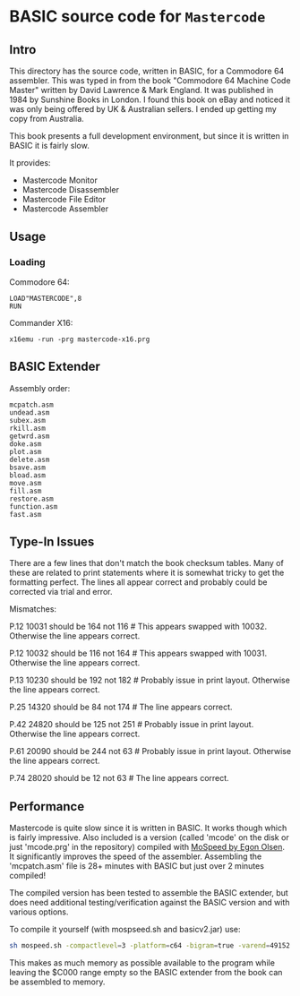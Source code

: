 # BASIC source code for `Mastercode`

## Intro

This directory has the source code, written in BASIC, for a Commodore 64 assembler.  This was typed in from the book "Commodore 64 Machine Code Master" written by David Lawrence & Mark England.  It was published in 1984 by Sunshine Books in London.  I found this book on eBay and noticed it was only being offered by UK & Australian sellers.  I ended up getting my copy from Australia.

This book presents a full development environment, but since it is written in BASIC it is fairly slow.

It provides:
 - Mastercode Monitor
 - Mastercode Disassembler
 - Mastercode File Editor
 - Mastercode Assembler

## Usage

### Loading
Commodore 64:
```
LOAD"MASTERCODE",8
RUN
```

Commander X16:
```
x16emu -run -prg mastercode-x16.prg
```
## BASIC Extender

Assembly order:
```
mcpatch.asm
undead.asm
subex.asm
rkill.asm
getwrd.asm
doke.asm
plot.asm
delete.asm
bsave.asm
bload.asm
move.asm
fill.asm
restore.asm
function.asm
fast.asm
```

## Type-In Issues

There are a few lines that don't match the book checksum tables.  Many of these are related to print statements where it is somewhat tricky to get the formatting perfect.  The lines all appear correct and probably could be corrected via trial and error.

Mismatches:

P.12  10031 should be 164 not 116   # This appears swapped with 10032. Otherwise the line appears correct.

P.12  10032 should be 116 not 164   # This appears swapped with 10031. Otherwise the line appears correct.

P.13  10230 should be 192 not 182   # Probably issue in print layout.  Otherwise the line appears correct.

P.25  14320 should be 84 not 174    # The line appears correct.

P.42  24820 should be 125 not 251   # Probably issue in print layout.  Otherwise the line appears correct.

P.61  20090 should be 244 not 63    # Probably issue in print layout.  Otherwise the line appears correct.

P.74  28020 should be 12 not 63     # The line appears correct.

## Performance

Mastercode is quite slow since it is written in BASIC.  It works though which is fairly impressive.
Also included is a version (called 'mcode' on the disk or just 'mcode.prg' in the repository) compiled with [MoSpeed by Egon Olsen](https://github.com/EgonOlsen71/basicv2/).
It significantly improves the speed of the assembler.  Assembling the 'mcpatch.asm' file is 28+ minutes with BASIC but just over 2 minutes compiled!

The compiled version has been tested to assemble the BASIC extender, but does need additional testing/verification against the BASIC version and with various options.

To compile it yourself (with mospseed.sh and basicv2.jar) use:
```bash
sh mospeed.sh -compactlevel=3 -platform=c64 -bigram=true -varend=49152 -target=mcode.prg src/mcode.bas
```

This makes as much memory as possible available to the program while leaving the $C000 range empty so the BASIC extender from the book can be assembled to memory.

